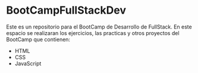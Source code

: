 # BootCampFullStackDev
Este es un repositorio para el BootCamp de Desarrollo de FullStack. En este espacio se realizaran los ejercicios, 
las practicas y otros proyectos del BootCamp que contienen:
- HTML
- CSS
- JavaScript